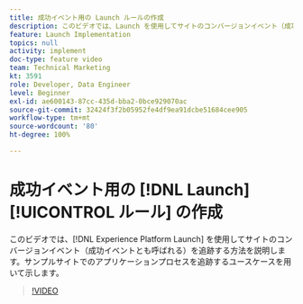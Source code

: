 ```yaml
---
title: 成功イベント用の Launch ルールの作成
description: このビデオでは、Launch を使用してサイトのコンバージョンイベント（成功イベントとも呼ばれる）を追跡する方法を説明します。サンプルサイトでのアプリケーションプロセスを追跡するユースケースを用いて示します。
feature: Launch Implementation
topics: null
activity: implement
doc-type: feature video
team: Technical Marketing
kt: 3591
role: Developer, Data Engineer
level: Beginner
exl-id: ae600143-87cc-435d-bba2-0bce929070ac
source-git-commit: 32424f3f2b05952fe4df9ea91dcbe51684cee905
workflow-type: tm+mt
source-wordcount: '80'
ht-degree: 100%

---
```


# 成功イベント用の [!DNL Launch] [!UICONTROL ルール] の作成

このビデオでは、[!DNL Experience Platform Launch] を使用してサイトのコンバージョンイベント（成功イベントとも呼ばれる）を追跡する方法を説明します。サンプルサイトでのアプリケーションプロセスを追跡するユースケースを用いて示します。

>[!VIDEO](https://video.tv.adobe.com/v/28778/?quality=12)
